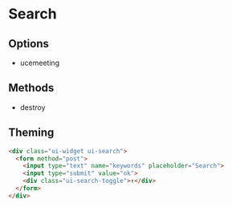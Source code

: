 # Search

## Options

* ucemeeting

## Methods

* destroy

## Theming

```html
<div class="ui-widget ui-search">
  <form method="post">
    <input type="text" name="keywords" placeholder="Search">
    <input type="submit" value="ok">
    <div class="ui-search-toggle">↑</div>
  </form>
</div>
```
